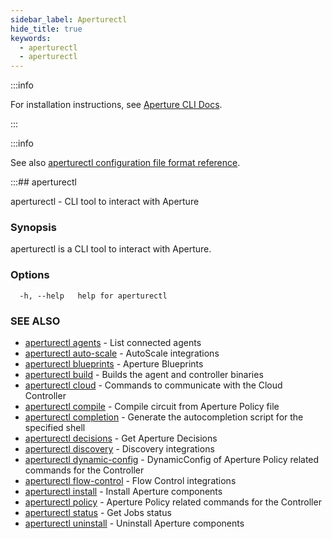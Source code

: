 ```yaml
---
sidebar_label: Aperturectl
hide_title: true
keywords:
  - aperturectl
  - aperturectl
---
```


<!-- markdownlint-disable -->

:::info

For installation instructions, see [Aperture CLI Docs](/reference/aperture-cli/aperture-cli.md).

:::

:::info

See also [aperturectl configuration file format reference](/reference/configuration/aperturectl.md).

:::## aperturectl

aperturectl - CLI tool to interact with Aperture

### Synopsis

aperturectl is a CLI tool to interact with Aperture.

### Options

```
  -h, --help   help for aperturectl
```

### SEE ALSO

- [aperturectl agents](/reference/aperture-cli/aperturectl/agents/agents.md) - List connected agents
- [aperturectl auto-scale](/reference/aperture-cli/aperturectl/auto-scale/auto-scale.md) - AutoScale integrations
- [aperturectl blueprints](/reference/aperture-cli/aperturectl/blueprints/blueprints.md) - Aperture Blueprints
- [aperturectl build](/reference/aperture-cli/aperturectl/build/build.md) - Builds the agent and controller binaries
- [aperturectl cloud](/reference/aperture-cli/aperturectl/cloud/cloud.md) - Commands to communicate with the Cloud Controller
- [aperturectl compile](/reference/aperture-cli/aperturectl/compile/compile.md) - Compile circuit from Aperture Policy file
- [aperturectl completion](/reference/aperture-cli/aperturectl/completion/completion.md) - Generate the autocompletion script for the specified shell
- [aperturectl decisions](/reference/aperture-cli/aperturectl/decisions/decisions.md) - Get Aperture Decisions
- [aperturectl discovery](/reference/aperture-cli/aperturectl/discovery/discovery.md) - Discovery integrations
- [aperturectl dynamic-config](/reference/aperture-cli/aperturectl/dynamic-config/dynamic-config.md) - DynamicConfig of Aperture Policy related commands for the Controller
- [aperturectl flow-control](/reference/aperture-cli/aperturectl/flow-control/flow-control.md) - Flow Control integrations
- [aperturectl install](/reference/aperture-cli/aperturectl/install/install.md) - Install Aperture components
- [aperturectl policy](/reference/aperture-cli/aperturectl/policy/policy.md) - Aperture Policy related commands for the Controller
- [aperturectl status](/reference/aperture-cli/aperturectl/status/status.md) - Get Jobs status
- [aperturectl uninstall](/reference/aperture-cli/aperturectl/uninstall/uninstall.md) - Uninstall Aperture components
